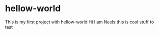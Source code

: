 # hellow-world
This is my first project with hellow-world
Hi I am Neels this is cool stuff to test 
